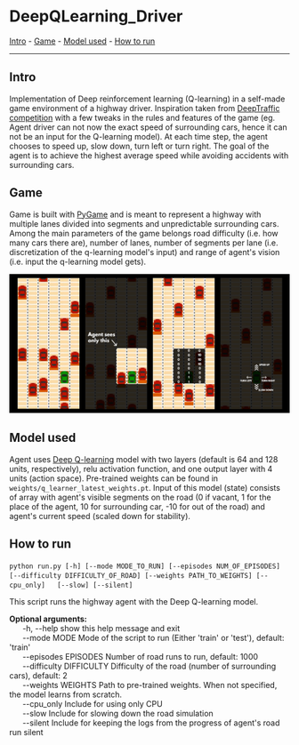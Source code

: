 # DeepQLearning_Driver

[Intro](link) - [Game](#game) - [Model used](#model-used) - [How to run](#how-to-run)

---

## Intro
Implementation of Deep reinforcement learning (Q-learning) in a self-made game environment of a highway driver. Inspiration taken from [DeepTraffic competition](https://github.com/lexfridman/deeptraffic) with a few tweaks in the rules and features of the game (eg. Agent driver can not now the exact speed of surrounding cars, hence it can not be an input for the Q-learning model). At each time step, the agent chooses to speed up, slow down, turn left or turn right. The goal of the agent is to achieve the highest average speed while avoiding accidents with surrounding cars.

## Game
Game is built with [PyGame](https://www.pygame.org/news) and is meant to represent a highway with multiple lanes divided into segments and unpredictable surrounding cars. Among the main parameters of the game belongs road difficulty (i.e. how many cars there are), number of lanes, number of segments per lane (i.e. discretization of the q-learning model's input) and range of agent's vision (i.e. input the q-learning model gets).

![game preview](./game/imgs/game_intro.png)


## Model used
Agent uses [Deep Q-learning](https://arxiv.org/abs/1312.5602) model with two layers (default is 64 and 128 units, respectively), relu activation function, and one output layer with 4 units (action space). Pre-trained weights can be found in `weights/q_learner_latest_weights.pt`. Input of this model (state) consists of array with agent's visible segments on the road (0 if vacant, 1 for the place of the agent, 10 for surrounding car, -10 for out of the road) and agent's current speed (scaled down for stability).

## How to run
`python run.py [-h] [--mode MODE_TO_RUN] [--episodes NUM_OF_EPISODES]  
              [--difficulty DIFFICULTY_OF_ROAD] [--weights PATH_TO_WEIGHTS] [--cpu_only]  
              [--slow] [--silent]`

This script runs the highway agent with the Deep Q-learning model.

**Optional arguments:**  
  &nbsp;&nbsp;&nbsp;&nbsp;&nbsp;&nbsp;-h, --help            show this help message and exit  
  &nbsp;&nbsp;&nbsp;&nbsp;&nbsp;&nbsp;--mode MODE           Mode of the script to run (Either 'train' or 'test'), default: 'train'  
  &nbsp;&nbsp;&nbsp;&nbsp;&nbsp;&nbsp;--episodes EPISODES   Number of road runs to run, default: 1000  
  &nbsp;&nbsp;&nbsp;&nbsp;&nbsp;&nbsp;--difficulty DIFFICULTY
                        Difficulty of the road (number of surrounding cars),
                        default: 2  
  &nbsp;&nbsp;&nbsp;&nbsp;&nbsp;&nbsp;--weights WEIGHTS     Path to pre-trained weights. When not specified, the
                        model learns from scratch.                       
  &nbsp;&nbsp;&nbsp;&nbsp;&nbsp;&nbsp;--cpu_only            Include for using only CPU  
  &nbsp;&nbsp;&nbsp;&nbsp;&nbsp;&nbsp;--slow                Include for slowing down the road simulation  
  &nbsp;&nbsp;&nbsp;&nbsp;&nbsp;&nbsp;--silent              Include for keeping the logs from the progress of agent's
                        road run silent
